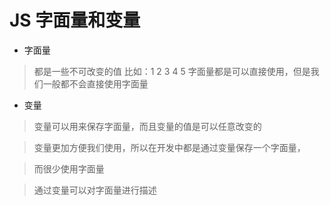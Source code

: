 # JS 字面量和变量

-   字面量

> 都是一些不可改变的值
> 比如：1 2 3 4 5
> 字面量都是可以直接使用，但是我们一般都不会直接使用字面量

-   变量

> 变量可以用来保存字面量，而且变量的值是可以任意改变的

> 变量更加方便我们使用，所以在开发中都是通过变量保存一个字面量，

> 而很少使用字面量

> 通过变量可以对字面量进行描述
